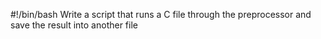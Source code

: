 #!/bin/bash
Write a script that runs a C file through the preprocessor and save the result into another file
